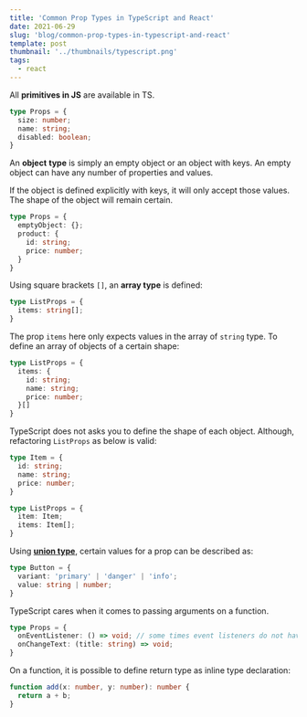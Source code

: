 ```yaml
---
title: 'Common Prop Types in TypeScript and React'
date: 2021-06-29
slug: 'blog/common-prop-types-in-typescript-and-react'
template: post
thumbnail: '../thumbnails/typescript.png'
tags:
  - react  
---
```


All **primitives in JS** are available in TS.

```ts
type Props = {
  size: number;
  name: string;
  disabled: boolean;
}
```

An **object** **type** is simply an empty object or an object with keys. An empty object can have any number of properties and values.

If the object is defined explicitly with keys, it will only accept those values. The shape of the object will remain certain.

```ts
type Props = {
  emptyObject: {};
  product: {
    id: string;
    price: number;
  }
}
```

Using square brackets `[]`, an **array type** is defined:

```ts
type ListProps = {
  items: string[];
}
```

The prop `items` here only expects values in the array of `string` type. To define an array of objects of a certain shape:

```ts
type ListProps = {
  items: {
    id: string;
    name: string;
    price: number;
  }[]
}
```

TypeScript does not asks you to define the shape of each object. Although, refactoring `ListProps` as below is valid:

```ts
type Item = {
  id: string;
  name: string;
  price: number;
}

type ListProps = {
  item: Item;
  items: Item[];
}
```

Using **[union type](https://react-typescript-cheatsheet.netlify.app/docs/basic/troubleshooting/types/#union-types-and-type-guarding)**, certain values for a prop can be described as:

```ts
type Button = {
  variant: 'primary' | 'danger' | 'info';
  value: string | number;
}
```

TypeScript cares when it comes to passing arguments on a function.

```ts
type Props = {
  onEventListener: () => void; // some times event listeners do not have return type
  onChangeText: (title: string) => void;
}
```

On a function, it is possible to define return type as inline type declaration:

```ts
function add(x: number, y: number): number {
  return a + b;
}
```